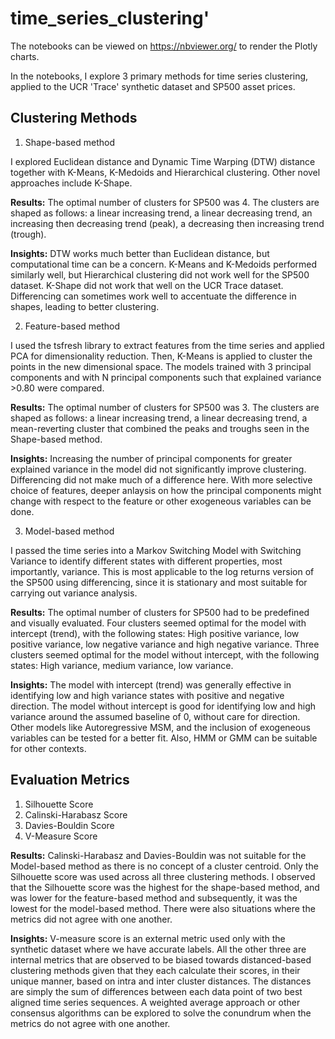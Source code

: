 # time_series_clustering'

The notebooks can be viewed on https://nbviewer.org/ to render the Plotly charts.

In the notebooks, I explore 3 primary methods for time series clustering, applied to the UCR 'Trace' synthetic dataset and SP500 asset prices.

## Clustering Methods

1. Shape-based method

I explored Euclidean distance and Dynamic Time Warping (DTW) distance together with K-Means, K-Medoids and Hierarchical clustering. Other novel approaches include K-Shape.

**Results:** The optimal number of clusters for SP500 was 4. The clusters are shaped as follows: a linear increasing trend, a linear decreasing trend, an increasing then decreasing trend (peak), a decreasing then increasing trend (trough).

**Insights:** DTW works much better than Euclidean distance, but computational time can be a concern. K-Means and K-Medoids performed similarly well, but Hierarchical clustering did not work well for the SP500 dataset. K-Shape did not work that well on the UCR Trace dataset. Differencing can sometimes work well to accentuate the difference in shapes, leading to better clustering.

2. Feature-based method

I used the tsfresh library to extract features from the time series and applied PCA for dimensionality reduction. Then, K-Means is applied to cluster the points in the new dimensional space. The models trained with 3 principal components and with N principal components such that explained variance >0.80 were compared. 

**Results:** The optimal number of clusters for SP500 was 3. The clusters are shaped as follows: a linear increasing trend, a linear decreasing trend, a mean-reverting cluster that combined the peaks and troughs seen in the Shape-based method.

**Insights:** Increasing the number of principal components for greater explained variance in the model did not significantly improve clustering. Differencing did not make much of a difference here. With more selective choice of features, deeper anlaysis on how the principal components might change with respect to the feature or other exogeneous variables can be done.

3. Model-based method

I passed the time series into a Markov Switching Model with Switching Variance to identify different states with different properties, most importantly, variance. This is most applicable to the log returns version of the SP500 using differencing, since it is stationary and most suitable for carrying out variance analysis.

**Results:** The optimal number of clusters for SP500 had to be predefined and visually evaluated. Four clusters seemed optimal for the model with intercept (trend), with the following states: High positive variance, low positive variance, low negative variance and high negative variance. Three clusters seemed optimal for the model without intercept, with the following states: High variance, medium variance, low variance.

**Insights:** The model with intercept (trend) was generally effective in identifying low and high variance states with positive and negative direction. The model without intercept is good for identifying low and high variance around the assumed baseline of 0, without care for direction. Other models like Autoregressive MSM, and the inclusion of exogeneous variables can be tested for a better fit. Also, HMM or GMM can be suitable for other contexts. 

## Evaluation Metrics

1. Silhouette Score
2. Calinski-Harabasz Score
3. Davies-Bouldin Score
4. V-Measure Score

**Results:** Calinski-Harabasz and Davies-Bouldin was not suitable for the Model-based method as there is no concept of a cluster centroid. Only the Silhouette score was used across all three clustering methods. I observed that the Silhouette score was the highest for the shape-based method, and was lower for the feature-based method and subsequently, it was the lowest for the model-based method. There were also situations where the metrics did not agree with one another. 

**Insights:** V-measure score is an external metric used only with the synthetic dataset where we have accurate labels. All the other three are internal metrics that are observed to be biased towards distanced-based clustering methods given that they each calculate their scores, in their unique manner, based on intra and inter cluster distances. The distances are simply the sum of differences between each data point of two best aligned time series sequences. A weighted average approach or other consensus algorithms can be explored to solve the conundrum when the metrics do not agree with one another. 